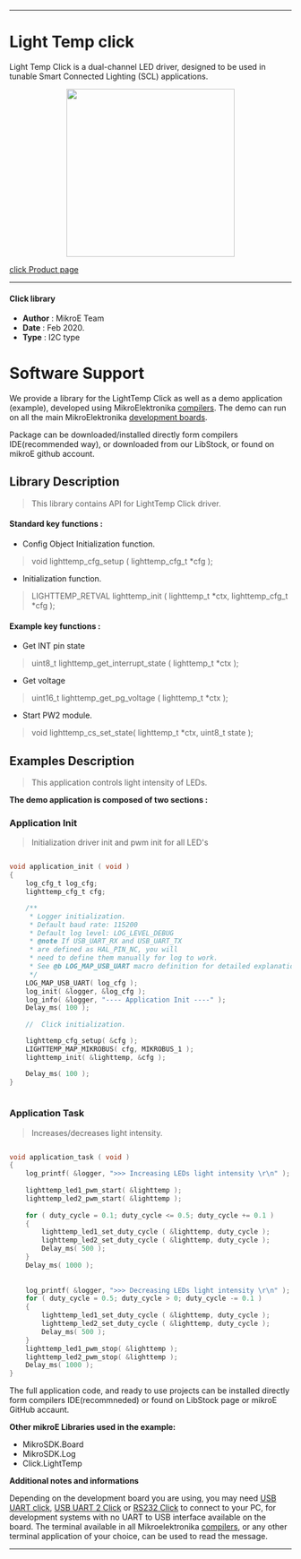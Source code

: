 

---
# Light Temp click

Light Temp Click is a dual-channel LED driver, designed to be used in tunable Smart Connected Lighting (SCL) applications.

<p align="center">
  <img src="https://download.mikroe.com/images/click_for_ide/lighttemp_click.png" height=300px>
</p>

[click Product page](https://www.mikroe.com/light-temp-click)

---


#### Click library 

- **Author**        : MikroE Team
- **Date**          : Feb 2020.
- **Type**          : I2C type


# Software Support

We provide a library for the LightTemp Click 
as well as a demo application (example), developed using MikroElektronika 
[compilers](https://shop.mikroe.com/compilers). 
The demo can run on all the main MikroElektronika [development boards](https://shop.mikroe.com/development-boards).

Package can be downloaded/installed directly form compilers IDE(recommended way), or downloaded from our LibStock, or found on mikroE github account. 

## Library Description

> This library contains API for LightTemp Click driver.

#### Standard key functions :

- Config Object Initialization function.
> void lighttemp_cfg_setup ( lighttemp_cfg_t *cfg ); 
 
- Initialization function.
> LIGHTTEMP_RETVAL lighttemp_init ( lighttemp_t *ctx, lighttemp_cfg_t *cfg );

#### Example key functions :

- Get INT pin state
> uint8_t lighttemp_get_interrupt_state ( lighttemp_t *ctx );
 
- Get voltage
> uint16_t lighttemp_get_pg_voltage ( lighttemp_t *ctx );

- Start PW2 module.
> void lighttemp_cs_set_state( lighttemp_t *ctx, uint8_t state );

## Examples Description

> This application controls light intensity of LEDs.

**The demo application is composed of two sections :**

### Application Init 

> Initialization driver init and pwm init for all LED's

```c

void application_init ( void )
{
    log_cfg_t log_cfg;
    lighttemp_cfg_t cfg;

    /** 
     * Logger initialization.
     * Default baud rate: 115200
     * Default log level: LOG_LEVEL_DEBUG
     * @note If USB_UART_RX and USB_UART_TX 
     * are defined as HAL_PIN_NC, you will 
     * need to define them manually for log to work. 
     * See @b LOG_MAP_USB_UART macro definition for detailed explanation.
     */
    LOG_MAP_USB_UART( log_cfg );
    log_init( &logger, &log_cfg );
    log_info( &logger, "---- Application Init ----" );
    Delay_ms( 100 );
    
    //  Click initialization.

    lighttemp_cfg_setup( &cfg );
    LIGHTTEMP_MAP_MIKROBUS( cfg, MIKROBUS_1 );
    lighttemp_init( &lighttemp, &cfg );

    Delay_ms( 100 );
}
  
```

### Application Task

> Increases/decreases light intensity. 

```c

void application_task ( void )
{
    log_printf( &logger, ">>> Increasing LEDs light intensity \r\n" );
    
    lighttemp_led1_pwm_start( &lighttemp );
    lighttemp_led2_pwm_start( &lighttemp );
    
    for ( duty_cycle = 0.1; duty_cycle <= 0.5; duty_cycle += 0.1 )
    {
        lighttemp_led1_set_duty_cycle ( &lighttemp, duty_cycle );
        lighttemp_led2_set_duty_cycle ( &lighttemp, duty_cycle );
        Delay_ms( 500 );
    }
    Delay_ms( 1000 );
    
    
    log_printf( &logger, ">>> Decreasing LEDs light intensity \r\n" );
    for ( duty_cycle = 0.5; duty_cycle > 0; duty_cycle -= 0.1 )
    {
        lighttemp_led1_set_duty_cycle ( &lighttemp, duty_cycle );
        lighttemp_led2_set_duty_cycle ( &lighttemp, duty_cycle );
        Delay_ms( 500 );
    }
    lighttemp_led1_pwm_stop( &lighttemp );
    lighttemp_led2_pwm_stop( &lighttemp );
    Delay_ms( 1000 );
}

```

The full application code, and ready to use projects can be  installed directly form compilers IDE(recommneded) or found on LibStock page or mikroE GitHub accaunt.

**Other mikroE Libraries used in the example:** 

- MikroSDK.Board
- MikroSDK.Log
- Click.LightTemp

**Additional notes and informations**

Depending on the development board you are using, you may need 
[USB UART click](https://shop.mikroe.com/usb-uart-click), 
[USB UART 2 Click](https://shop.mikroe.com/usb-uart-2-click) or 
[RS232 Click](https://shop.mikroe.com/rs232-click) to connect to your PC, for 
development systems with no UART to USB interface available on the board. The 
terminal available in all Mikroelektronika 
[compilers](https://shop.mikroe.com/compilers), or any other terminal application 
of your choice, can be used to read the message.



---
